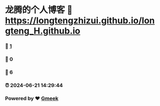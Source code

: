 # 龙腾的个人博客 :link: https://longtengzhizui.github.io/longteng_H.github.io 
### :page_facing_up: [1](https://longtengzhizui.github.io/longteng_H.github.io/tag.html) 
### :speech_balloon: 0 
### :hibiscus: 6 
### :alarm_clock: 2024-06-21 14:29:44 
### Powered by :heart: [Gmeek](https://github.com/Meekdai/Gmeek)
